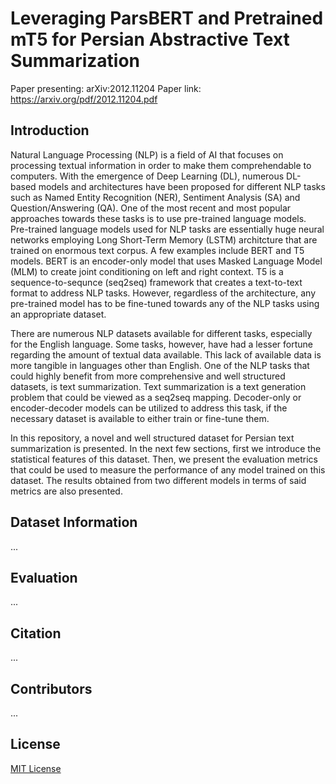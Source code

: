 # Leveraging ParsBERT and Pretrained mT5 for Persian Abstractive Text Summarization


Paper presenting: arXiv:2012.11204
Paper link: https://arxiv.org/pdf/2012.11204.pdf


## Introduction
Natural Language Processing (NLP) is a field of AI that focuses on processing textual information in order to make them comprehendable to computers. With the emergence of Deep Learning (DL), numerous DL-based models and architectures have been proposed for different NLP tasks such as Named Entity Recognition (NER), Sentiment Analysis (SA) and Question/Answering (QA). One of the most recent and most popular approaches towards these tasks is to use pre-trained language models. Pre-trained language models used for NLP tasks are essentially huge neural networks employing Long Short-Term Memory (LSTM) architcture that are trained on enormous text corpus. A few examples include BERT and T5 models.  BERT is an encoder-only model that uses Masked Language Model (MLM) to create joint conditioning on left and right context. T5 is a sequence-to-sequnce (seq2seq) framework that creates a text-to-text format to address NLP tasks. However, regardless of the architecture, any pre-trained model has to be fine-tuned towards any of the NLP tasks using an appropriate dataset.

There are numerous NLP datasets available for different tasks, especially for the English language. Some tasks, however, have had a lesser fortune regarding the amount of textual data available. This lack of available data is more tangible in languages other than English. One of the NLP tasks that could highly benefit from more comprehensive and well structured datasets, is text summarization. Text summarization is a text generation problem that could be viewed as a seq2seq mapping. Decoder-only or encoder-decoder models can be utilized to address this task, if the necessary dataset is available to either train or fine-tune them.

In this repository, a novel and well structured dataset for Persian text summarization is presented. In the next few sections, first we introduce the statistical features of this dataset. Then, we present the evaluation metrics that could be used to measure the performance of any model trained on this dataset. The results obtained from two different models in terms of said metrics are also presented.

## Dataset Information
...

## Evaluation
...

## Citation
...

## Contributors
...


## License
[MIT License](LICENSE)
